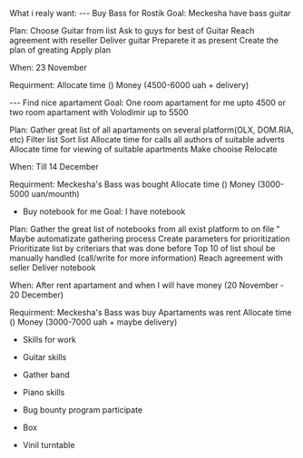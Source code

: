 What i realy want:
--- Buy Bass for Rostik
Goal:
	Meckesha have bass guitar

Plan:
	Choose Guitar from list
	Ask to guys for best of Guitar
	Reach agreement with reseller
	Deliver guitar
	Preparete it as present
	Create the plan of greating
	Apply plan

When:
	23 November

Requirment:
	Allocate time ()
	Money (4500-6000 uah + delivery)

--- Find nice apartament
Goal:
	One room apartament for me upto 4500 or two room apartament with Volodimir up to 5500

Plan:
	Gather great list of all apartaments on several platform(OLX, DOM.RIA, etc)
	Filter list
	Sort list
	Allocate time for calls all authors of suitable adverts
	Allocate time for viewing of suitable apartments
	Make chooise
	Relocate

When:
	Till 14 December

Requirment:
	Meckesha's Bass was bought
	Allocate time ()
	Money (3000-5000 uan/mounth)

- Buy notebook for me
Goal:
	I have notebook

Plan:
	Gather the great list of notebooks from all exist platform to on file
	" Maybe automatizate gathering process
	Create parameters for prioritization
	Prioritizate list by criteriars that was done before
	Top 10 of list shoul be manually handled (call/write for more information)
	Reach agreement with seller
	Deliver notebook

When:
	After rent apartament and when I will have money (20 November - 20 December)

Requirment:
	Meckesha's Bass was buy
	Apartaments was rent
	Allocate  time ()
	Money (3000-7000 uah + maybe delivery)
	

- Skills for work

- Guitar skills

- Gather band

- Piano skills

- Bug bounty program participate

- Box

- Vinil turntable
